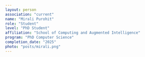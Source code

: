 ```yaml
---
layout: person
association: "current"
name: "Mirali Purohit"
role: "Student"
level: "PhD Student"
affiliation: "School of Computing and Augmented Intelligence"
program: "PhD Computer Science"
completion_date: "2025"
photo: "posts/mirali.png"
---
```

